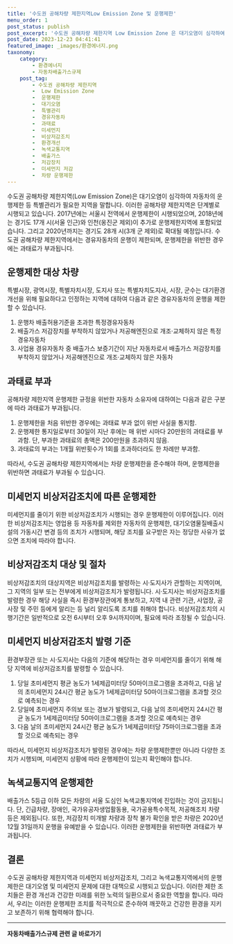 ```yaml
---
title: '수도권 공해차량 제한지역Low Emission Zone 및 운행제한'
menu_order: 1
post_status: publish
post_excerpt: '수도권 공해차량 제한지역 Low Emission Zone 은 대기오염이 심각하여 자동차의 운행제한 등 특별관리가 필요한 지역을 말합니다. 이러한 공해차량 제한지역은 단계별로 시행되고 있습니다. 2017년에는 서울시 전역에서 운행제한이 시행되었으며, 2018년에는 경기도 17개 시 서울 인근 와 인천 옹진군 제외 이 추가로 운행제한지역에 포함되었습니다. 그리고 2020년까지는 경기도 28개 시 3개 군 제외 로 확대될 예정입니다. 수도권 공해차량 제한지역에서는 경유자동차의 운행이 제한되며, 운행제한을 위반한 경우에는 과태료가 부과됩니다.'
post_date: 2023-12-23 04:41:41
featured_image: _images/환경에너지.png
taxonomy:
    category:
        - 환경에너지
        - 자동차배출가스규제
    post_tag:
        - 수도권 공해차량 제한지역
        -  Low Emission Zone
        -  운행제한
        -  대기오염
        -  특별관리
        -  경유자동차
        -  과태료
        -  미세먼지
        -  비상저감조치
        -  환경개선
        -  녹색교통지역
        -  배출가스
        -  저감장치
        -  미세먼지 저감
        -  차량 운행제한
---
```



수도권 공해차량 제한지역(Low Emission Zone)은 대기오염이 심각하여 자동차의 운행제한 등 특별관리가 필요한 지역을 말합니다. 이러한 공해차량 제한지역은 단계별로 시행되고 있습니다. 2017년에는 서울시 전역에서 운행제한이 시행되었으며, 2018년에는 경기도 17개 시(서울 인근)와 인천(옹진군 제외)이 추가로 운행제한지역에 포함되었습니다. 그리고 2020년까지는 경기도 28개 시(3개 군 제외)로 확대될 예정입니다. 수도권 공해차량 제한지역에서는 경유자동차의 운행이 제한되며, 운행제한을 위반한 경우에는 과태료가 부과됩니다.

## 운행제한 대상 차량

특별시장, 광역시장, 특별자치시장, 도지사 또는 특별자치도지사, 시장, 군수는 대기환경개선을 위해 필요하다고 인정하는 지역에 대하여 다음과 같은 경유자동차의 운행을 제한할 수 있습니다.

1. 운행차 배출허용기준을 초과한 특정경유자동차
2. 배출가스 저감장치를 부착하지 않았거나 저공해엔진으로 개조·교체하지 않은 특정경유자동차
3. 사업용 경유자동차 중 배출가스 보증기간이 지난 자동차로서 배출가스 저감장치를 부착하지 않았거나 저공해엔진으로 개조·교체하지 않은 자동차

## 과태료 부과

공해차량 제한지역 운행제한 규정을 위반한 자동차 소유자에 대하여는 다음과 같은 구분에 따라 과태료가 부과됩니다.

1. 운행제한을 처음 위반한 경우에는 과태료 부과 없이 위반 사실을 통지함.
2. 운행제한 통지일로부터 30일이 지난 후에는 매 위반 시마다 20만원의 과태료를 부과함. 단, 부과한 과태료의 총액은 200만원을 초과하지 않음.
3. 과태료의 부과는 1개월 위반횟수가 1회를 초과하더라도 한 차례만 부과함.

따라서, 수도권 공해차량 제한지역에서는 차량 운행제한을 준수해야 하며, 운행제한을 위반하면 과태료가 부과될 수 있습니다.

## 미세먼지 비상저감조치에 따른 운행제한

미세먼지를 줄이기 위한 비상저감조치가 시행되는 경우 운행제한이 이루어집니다. 이러한 비상저감조치는 영업용 등 자동차를 제외한 자동차의 운행제한, 대기오염물질배출시설의 가동시간 변경 등의 조치가 시행되며, 해당 조치를 요구받은 자는 정당한 사유가 없으면 조치에 따라야 합니다.

## 비상저감조치 대상 및 절차

비상저감조치의 대상지역은 비상저감조치를 발령하는 시·도지사가 관할하는 지역이며, 그 지역의 일부 또는 전부에게 비상저감조치가 발령됩니다. 시·도지사는 비상저감조치를 발령한 경우 해당 사실을 즉시 환경부장관에게 통보하고, 지역 내 관련 기관, 사업장, 공사장 및 주민 등에게 알리는 등 널리 알리도록 조치를 취해야 합니다. 비상저감조치의 시행기간은 일반적으로 오전 6시부터 오후 9시까지이며, 필요에 따라 조정될 수 있습니다.

## 미세먼지 비상저감조치 발령 기준

환경부장관 또는 시·도지사는 다음의 기준에 해당하는 경우 미세먼지를 줄이기 위해 해당 지역에 비상저감조치를 발령할 수 있습니다.

1. 당일 초미세먼지 평균 농도가 1세제곱미터당 50마이크로그램을 초과하고, 다음 날의 초미세먼지 24시간 평균 농도가 1세제곱미터당 50마이크로그램을 초과할 것으로 예측되는 경우
2. 당일에 초미세먼지 주의보 또는 경보가 발령되고, 다음 날의 초미세먼지 24시간 평균 농도가 1세제곱미터당 50마이크로그램을 초과할 것으로 예측되는 경우
3. 다음 날의 초미세먼지 24시간 평균 농도가 1세제곱미터당 75마이크로그램을 초과할 것으로 예측되는 경우

따라서, 미세먼지 비상저감조치가 발령된 경우에는 차량 운행제한뿐만 아니라 다양한 조치가 시행되며, 미세먼지 상황에 따라 운행제한이 있는지 확인해야 합니다.

## 녹색교통지역 운행제한

배출가스 5등급 이하 모든 차량의 서울 도심인 녹색교통지역에 진입하는 것이 금지됩니다. 단, 긴급차량, 장애인, 국가유공자생업활동용, 국가공용특수목적, 저공해조치 차량 등은 제외됩니다. 또한, 저감장치 미개발 차량과 장착 불가 확인을 받은 차량은 2020년 12월 31일까지 운행을 유예받을 수 있습니다. 이러한 운행제한을 위반하면 과태료가 부과됩니다.

## 결론

수도권 공해차량 제한지역과 미세먼지 비상저감조치, 그리고 녹색교통지역에서의 운행제한은 대기오염 및 미세먼지 문제에 대한 대책으로 시행되고 있습니다. 이러한 제한 조치들은 환경 개선과 건강한 미래를 위한 노력의 일환으로서 중요한 역할을 합니다. 따라서, 우리는 이러한 운행제한 조치를 적극적으로 준수하여 깨끗하고 건강한 환경을 지키고 보존하기 위해 협력해야 합니다.
<!-- wp:separator -->
<hr class="wp-block-separator has-alpha-channel-opacity"/>
<!-- /wp:separator -->

<!-- wp:group {"backgroundColor":"base","layout":{"type":"constrained"}} -->
<div class="wp-block-group has-base-background-color has-background"><!-- wp:paragraph {"align":"center","fontSize":"medium"} -->
<p class="has-text-align-center has-large-font-size"><strong>자동차배출가스규제 관련 글 바로가기</strong></p>
<!-- /wp:paragraph -->


<!-- wp:latest-posts
{"categories":[{"id":35855,"count":19,"description":"","link":"https://uknowlaw.com/category/%ec%9e%90%eb%8f%99%ec%b0%a8%eb%b0%b0%ec%b6%9c%ea%b0%80%ec%8a%a4%ea%b7%9c%ec%a0%9c/","name":"자동차배출가스규제","slug":"자동차배출가스규제","taxonomy":"category","parent":0,"meta":[],"_links":{"self":[{"href":"https://uknowlaw.com/wp-json/wp/v2/categories/35855"}],"collection":[{"href":"https://uknowlaw.com/wp-json/wp/v2/categories"}],"about":[{"href":"https://uknowlaw.com/wp-json/wp/v2/taxonomies/category"}],"wp:post_type":[{"href":"https://uknowlaw.com/wp-json/wp/v2/posts?categories=35855"}],"curies":[{"name":"wp","href":"https://api.w.org/{rel}","templated":true}]}}],"postsToShow":100,"excerptLength":28,"postLayout":"grid","columns":2,"featuredImageAlign":"left","featuredImageSizeSlug":"large","fontSize":"small"} /--></div>
<!-- /wp:group -->